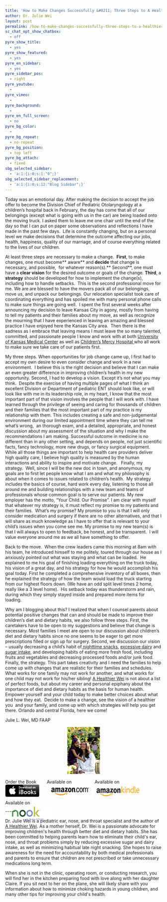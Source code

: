 ```yaml
---
title: 'How to Make Changes Successfully &#8211; Three Steps to A Healthier Child'
author: Dr. Julie Wei
layout: post
permalink: /how-to-make-changes-successfully-three-steps-to-a-healthier-child/
sc_chat_opt_show_chatbox:
  - off
pyre_show_title:
  - yes
pyre_show_featured:
  - yes
pyre_en_sidebar:
  - yes
pyre_sidebar_pos:
  - right
pyre_youtube:
  - 
pyre_vimeo:
  - 
pyre_background:
  - 
pyre_en_full_screen:
  - no
pyre_bg_color:
  - 
pyre_bg_repeat:
  - no-repeat
pyre_bg_position:
  - top left
pyre_bg_attach:
  - fixed
sbg_selected_sidebar:
  - 'a:1:{i:0;s:1:"0";}'
sbg_selected_sidebar_replacement:
  - 'a:1:{i:0;s:12:"Blog Sidebar";}'
---
```

Today was an emotional day. After making the decision to accept the job offer to become the Division Chief of Pediatric Otolaryngology at a children&#8217;s hospital back in February, the day has come that all of our belongings (except what is going with us in the car) are being loaded onto the moving truck. I asked them to leave me one chair until the end of the day so that I can put on paper some observations and reflections I have made in the past few days.  Life is constantly changing, but on a personal level we make decisions that determine the outcome affecting our jobs, health, happiness, quality of our marriage, and of course everything related to the lives of our children.

At least three steps are necessary to make a change.  **First**, to make changes, one must become** aware** and **decide** that change is necessary, and possible,  for whatever reason(s).** Second**, one must have a **clear vision** for the desired outcome or goals of the change. **Third**, a **strategy** should be developed for how to implement the change(s), including how to handle setbacks.  This is the second professional move for me. We are are blessed to have the movers pack all of our belongings, move us, and unpack our belongings. Our relocation specialist took care of coordinating everything and has spoiled me with many personal phone calls to make sure things are going well.  I spent the first several weeks after announcing my decision to leave Kansas City in agony, mostly from having to tell my patients and their families about my move, as well as recognize the mourning that I have experienced in leaving an amazing and blessed practice I have enjoyed here the Kansas City area.  Then there is the sadness as I embrace that leaving means I must leave the so many talented, committed, and passionate people I know and work with at both [University of Kansas Medical Center][1] as well as [Children’s Mercy Hospital ][2]who all work to make sure we take care of our patients first.

My three steps. When opportunities for job change came up, I first had to accept my own desire to even consider change and work in a new environment.  I believe this is the right decision and believe that I can make an even greater difference in improving children’s health in my new opportunity. Second, I had to develop a vision. Except it’s not what you may think.  Despite the exercise of having multiple pages of what I think an excellent Division or Department of pediatric ENT should look like, or will look like with me in its leadership role, in my heart, I know that the most important part of that vision involves the people that I will work with. I have learned through the privilege of seeing and caring for thousands of children and their families that the most important part of my practice is my relationship with them. This includes creating a safe and non-judgemental environment during our limited appointment time where they can tell me what’s wrong,  an thorough exam, and a detailed, appropriate, and honest discussion about my assessment of the situation and why I make the recommendations I am making. Successful outcome in medicine is no different than in any other setting, and depends on people, not just scientific facts, fancy technology, more new drugs, or fancy surgical equipment.  While all those things are important to help health care providers deliver high quality care, I believe high quality is measured by the human interactions and ability to inspire and motivate change.   Finally, my strategy.  Well, since I will be the new doc in town, and anonymous, my goals are to first let people know what I am and what my philosophy is about when it comes to issues related to children’s health.  My strategy includes the basics of course, hard work every day, listening to those all around me and building relationships with a new team and teams of professionals whose common goal is to serve our patients. My new employer has the motto, “Your Child. Our Promise”. I am clear with myself that whatever my strategy is, it must reflect my promise to my patients and their families.  What’s my promise? My promise to you is that I will only consider medication and surgery if there are no other alternatives, and that I will share as much knowledge as I have to offer that is relevant to your child’s issues when you come see me. My promise to my new team(s) is that I will always to open to feedback, be honest, and be transparent.  I will value everyone around me as we all have something to offer.

Back to the move.  When the crew leaders came this morning at 8am with his team, he introduced himself to me politely, toured through our house as I anxiously pointed out what was staying and what can be loaded.  He explained to me his goal of finishing loading everything on the truck today, his vision of a great day, and his strategy for how he would accomplish his goal today. First he completed a comprehensive inventory of all boxes, then he explained the strategy of how the team would load the truck starting from our highest floors down. (We have an odd split level times 2 home, really like a 3 level home).  His setback today was thunderstorm and rain, during which they simply stayed inside and prepared more items for loading.

Why am I blogging about this? I realized that when I counsel parents about potential positive changes that can and should be made to improve their children’s diet and dietary habits, we also follow three steps. First, the caretakers have to be open to my suggestions and believe that change is necessary. Most families I meet are open to our discussion about children’s diet and dietary habits since no one seems to be eager to get more prescriptions filled or sign up for surgery. Second, we discussion our vision – usually decreasing a child’s habit of[ nighttime snacks][3], [excessive dairy][4] and [sugar intake][5], and developing habits of eating more fresh food, including fruits and vegetables and decreasing processed foods and/or junk food. Finally, the strategy. This part takes creativity and I need the families to help come up with changes that are realistic for their families and schedules. What works for one family may not work for another, and what works for one child may not work for his/her sibling! [A Healthier Wei][6] is not about a list of perfect foods, but about my career and personal epiphany about the importance of diet and dietary habits as the basis for human health. Empower yourself and your child today to make better choices about what and how they eat.  Decide to make a change, see the vision of a healthier you  and your family, and come up with which strategies will help you get there. Orlando and central Florida, here we come!

Julie L. Wei, MD FAAP

<span style="width:105px;display:table;margin:0 auto;"><a href="the-book/"><img src="/wp-content/uploads/2014/04/AHealthierWei_cover_150.png" /></a></span>

<p style="height:80px">
  <span style="width:130px;display:inline-block;vertical-align:top;"> Order the Book <a href="https://itunes.apple.com/us/book/a-healthier-wei/id806784060?ls=1&mt=11#" target="_blank" > <img class="size-full wp-image-944" alt="Apple iBooks" title="Apple iBooks" src="/wp-content/uploads/2014/02/Download_on_iBooks_Badge_US-UK_110x40_090513.png" width="110" height="40" /></a> </span> <span style="width:150px;display:inline-block;vertical-align:top;">Available on <a href="http://amzn.to/1fSNqeb" target="_blank" > <img class="size-full wp-image-945" alt="Amazon.com" title="Amazon.com" src="/wp-content/uploads/2014/02/amazon_com_logo_160.jpg" width="160" height="47" /> </a> </span> <span  style="width:150px;display:inline-block;vertical-align:top;">Available on <a href="http://amzn.to/1eHEfNl" target="_blank" > <img class="size-full wp-image-946" alt="Amazon Kindle" title="Amazon Kindle" src="/wp-content/uploads/2014/02/kindle_logo_160.jpg" width="160" height="43" /> </a> </span> <span style="width:150px;display:inline-block;vertical-align:top;">Available on <a href="http://www.barnesandnoble.com/w/a-healthier-wei-julie-wei/1118260302?ean=2940148244592&itm=1&usri=2940148244592" target="_blank" > <img class="size-full wp-image-947" alt="Nook" title="Nook" src="/wp-content/uploads/2014/02/nook_logo_160.png" width="160" height="52" /></a> </span>
</p>

\-----

Dr. Julie Wei is a pediatric ear, nose, and throat specialist and the author of [A Healthier Wei][7]. As a mother herself, Dr. Wei is a passionate advocate for improving children's health through better diet and dietary habits. She has been committed to helping parents learn how to eliminate their child's ear, nose, and throat problems simply by reducing excessive sugar and dairy intake, as well as minimizing habitual late night snacking. She hopes to raise awareness for the need for accountability by both medical professionals and parents to ensure that children are not prescribed or take unnecessary medications long term. 

When she is not in the clinic, operating room, or conducting research, you will find her in the kitchen preparing food with love along with her daughter Claire. If you sit next to her on the plane, she will likely share with you information about how to minimize choking hazards in young children, and many other tips for improving your child's health.

 [1]: http://http://www.kumc.edu/
 [2]: http://http://www.childrensmercy.org/
 [3]: evening-snacks-9-healthy-snacks-for-children-if-they-must-eat-after-dinner/ "9 Healthy Snacks for Children If They Must Eat After Dinner"
 [4]: top-foods-and-beverages-i-avoid-at-grocery-stores/ "Top Foods and Beverages to Avoid for Children"
 [5]: sugar-the-most-powerful-bargaining-tool/ "Sugar- The Most Powerful Bargaining Tool"
 [6]: the-book/ "The Book"
 [7]: the-book